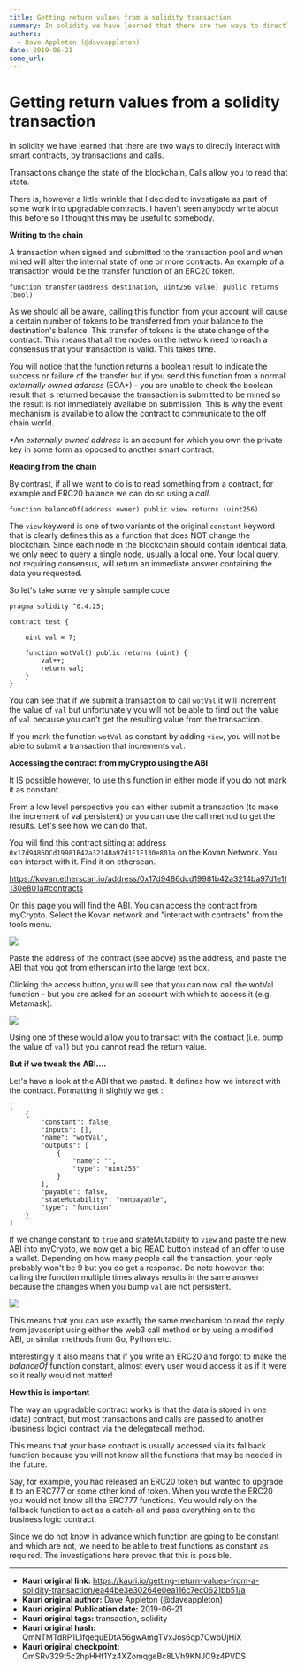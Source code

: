 ```yaml
---
title: Getting return values from a solidity transaction
summary: In solidity we have learned that there are two ways to directly interact with smart contracts, by transactions and calls. Transactions change the state of the blockchain, Calls allow you to read that state. There is, however a little wrinkle that I decided to investigate as part of some work into upgradable contracts. I havent seen anybody write about this before so I thought this may be useful to somebody. Writing to the chain A transaction when signed and submitted to the transaction pool and
authors:
  - Dave Appleton (@daveappleton)
date: 2019-06-21
some_url: 
---
```


# Getting return values from a solidity transaction


In solidity we have learned that there are two ways to directly interact with smart contracts, by transactions and calls.

Transactions change the state of the blockchain, Calls allow you to read that state.

There is, however a little wrinkle that I decided to investigate as part of some work into upgradable contracts. I haven't seen anybody write about this before so I thought this may be useful to somebody.

**Writing to the chain**

A transaction when signed and submitted to the transaction pool and when mined will alter the internal state of one or more contracts. An example of a transaction would be the transfer function of an ERC20 token.

`function transfer(address destination, uint256 value) public returns (bool)`

As we should all be aware, calling this function from your account will cause a certain number of tokens to be transferred from your balance to the destination's balance. This transfer of tokens is the state change of the contract. This means that all the nodes on the network need to reach a consensus that your transaction is valid. This takes time.

You will notice that the function returns a boolean result to indicate the success or failure of the transfer but if you send this function from a normal _externally owned address_ (EOA*) - you are unable to check the boolean result that is returned because the transaction is submitted to be mined so the result is not immediately available on submission. This is why the event mechanism is available to allow the contract to communicate to the off chain world.

*An _externally owned address_ is an account for which you own the private key in some form as opposed to another smart contract.

**Reading from the chain**

By contrast, if all we want to do is to read something from a contract, for example and ERC20 balance we can do so using a _call_.

`function balanceOf(address owner) public view returns (uint256)`

The `view` keyword is one of two variants of the original `constant` keyword that is clearly defines this as a function that does NOT change the blockchain. Since each node in the blockchain should contain identical data, we only need to query a single node, usually a local one. Your local query, not requiring consensus, will return an immediate answer containing the data you requested.

So let's take some very simple sample code

```
pragma solidity ^0.4.25;

contract test {
    
    uint val = 7;
    
    function wotVal() public returns (uint) {
        val++;
        return val;
    }
}
```

You can see that if we submit a transaction to call `wotVal` it will increment the value of `val` but unfortunately you will not be able to find out the value of `val` because you can't get the resulting value from the transaction.

If you mark the function `wotVal` as constant by adding `view`, you will not be able to submit a transaction that increments `val`.

**Accessing the contract from myCrypto using the ABI**

It IS possible however, to use this function in either mode if you do not mark it as constant.

From a low level perspective you can either submit a transaction (to make the increment of val persistent) or you can use the call method to get the results. Let's see how we can do that.

You will find this contract sitting at address `0x17d9486DCd19981B42a3214Ba97d1E1F130e801a` on the Kovan Network. You can interact with it. Find it on etherscan.

https://kovan.etherscan.io/address/0x17d9486dcd19981b42a3214ba97d1e1f130e801a#contracts

On this page you will find the ABI. You can access the contract from myCrypto. Select the Kovan network and "interact with contracts" from the tools menu.

![
](https://ipfs.infura.io/ipfs/QmcqRJYhzsjZYqJd3cQhx2pnMkEeJP6pvZbT6MGrzwZT5U)

Paste the address of the contract (see above) as the address, and paste the ABI that you got from etherscan into the large text box.

Clicking the access button, you will see that you can now call the wotVal function - but you are asked for an account with which to access it (e.g. Metamask). 

![](https://ipfs.infura.io/ipfs/Qmf25PRUaybpgmcfiSFa4YohjFDg9mccKwEWAnn2B8hYhD)

Using one of these would allow you to transact with the contract (i.e. bump the value of `val`) but you cannot read the return value.

**But if we tweak the ABI....**

Let's have a look at the ABI that we pasted. It defines how we interact with the contract. Formatting it slightly we get :

```
[
    {
        "constant": false,
        "inputs": [],
        "name": "wotVal",
        "outputs": [
            {
                "name": "",
                "type": "uint256"
            }
        ],
        "payable": false,
        "stateMutability": "nonpayable",
        "type": "function"
    }
]
```

If we change constant to `true` and stateMutability to `view` and paste the new ABI into myCrypto, we now get a big READ button instead of an offer to use a wallet. Depending on how many people call the transaction, your reply probably won't be 9 but you do get a response. Do note however, that calling the function multiple times always results in the same answer because the changes when you bump `val` are not persistent.

![](https://ipfs.infura.io/ipfs/QmRMsvV2VkvHe5cGWPfCQj4HGsbLmn2rrzAuS8AkLqn5GL)

This means that you can use exactly the same mechanism to read the reply from javascript using either the web3 call method or by using a modified ABI, or similar methods from Go, Python etc.

Interestingly it also means that if you write an ERC20 and forgot to make the _balanceOf_ function constant, almost every user would access it as if it were so it really would not matter!

**How this is important**

The way an upgradable contract works is that the data is stored in one (data) contract, but most transactions and calls are passed to another (business logic) contract via the delegatecall method. 

This means that your base contract is usually accessed via its fallback function because you will not know all the functions that may be needed in the future.

Say, for example, you had released an ERC20 token but wanted to upgrade it to an ERC777 or some other kind of token. When you wrote the ERC20 you would not know all the ERC777 functions. You would rely on the fallback function to act as a catch-all and pass everything on to the business logic contract.

Since we do not know in advance which function are going to be constant and which are not, we need to be able to treat functions as constant as required. The investigations here proved that this is possible.



---

- **Kauri original link:** https://kauri.io/getting-return-values-from-a-solidity-transaction/ea44be3e30264e0ea116c7ec0621bb51/a
- **Kauri original author:** Dave Appleton (@daveappleton)
- **Kauri original Publication date:** 2019-06-21
- **Kauri original tags:** transaction, solidity
- **Kauri original hash:** QmNTMTdRP1L1fqequEDtA56gwAmgTVxJos6qp7CwbUjHiX
- **Kauri original checkpoint:** QmSRv329t5c2hpHHf1Yz4XZomqgeBc8LVh9KNJC9z4PVDS



